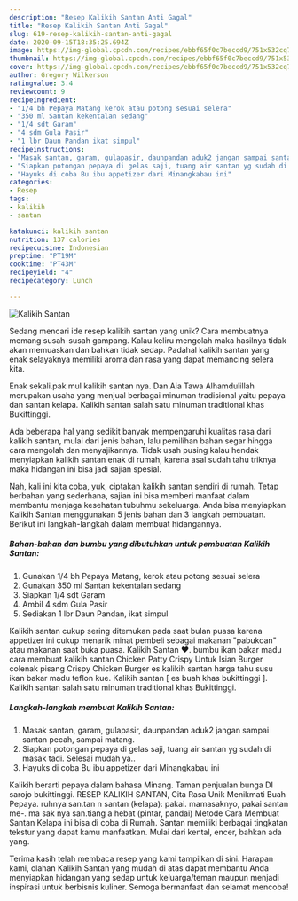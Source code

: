 ```yaml
---
description: "Resep Kalikih Santan Anti Gagal"
title: "Resep Kalikih Santan Anti Gagal"
slug: 619-resep-kalikih-santan-anti-gagal
date: 2020-09-15T18:35:25.694Z
image: https://img-global.cpcdn.com/recipes/ebbf65f0c7beccd9/751x532cq70/kalikih-santan-foto-resep-utama.jpg
thumbnail: https://img-global.cpcdn.com/recipes/ebbf65f0c7beccd9/751x532cq70/kalikih-santan-foto-resep-utama.jpg
cover: https://img-global.cpcdn.com/recipes/ebbf65f0c7beccd9/751x532cq70/kalikih-santan-foto-resep-utama.jpg
author: Gregory Wilkerson
ratingvalue: 3.4
reviewcount: 9
recipeingredient:
- "1/4 bh Pepaya Matang kerok atau potong sesuai selera"
- "350 ml Santan kekentalan sedang"
- "1/4 sdt Garam"
- "4 sdm Gula Pasir"
- "1 lbr Daun Pandan ikat simpul"
recipeinstructions:
- "Masak santan, garam, gulapasir, daunpandan aduk2 jangan sampai santan pecah, sampai matang."
- "Siapkan potongan pepaya di gelas saji, tuang air santan yg sudah di masak tadi. Selesai mudah ya.."
- "Hayuks di coba Bu ibu appetizer dari Minangkabau ini"
categories:
- Resep
tags:
- kalikih
- santan

katakunci: kalikih santan 
nutrition: 137 calories
recipecuisine: Indonesian
preptime: "PT19M"
cooktime: "PT43M"
recipeyield: "4"
recipecategory: Lunch

---
```



![Kalikih Santan](https://img-global.cpcdn.com/recipes/ebbf65f0c7beccd9/751x532cq70/kalikih-santan-foto-resep-utama.jpg)

Sedang mencari ide resep kalikih santan yang unik? Cara membuatnya memang susah-susah gampang. Kalau keliru mengolah maka hasilnya tidak akan memuaskan dan bahkan tidak sedap. Padahal kalikih santan yang enak selayaknya memiliki aroma dan rasa yang dapat memancing selera kita.

Enak sekali.pak mul kalikih santan nya. Dan Aia Tawa Alhamdulillah merupakan usaha yang menjual berbagai minuman tradisional yaitu pepaya dan santan kelapa. Kalikih santan salah satu minuman traditional khas Bukittinggi.

Ada beberapa hal yang sedikit banyak mempengaruhi kualitas rasa dari kalikih santan, mulai dari jenis bahan, lalu pemilihan bahan segar hingga cara mengolah dan menyajikannya. Tidak usah pusing kalau hendak menyiapkan kalikih santan enak di rumah, karena asal sudah tahu triknya maka hidangan ini bisa jadi sajian spesial.


Nah, kali ini kita coba, yuk, ciptakan kalikih santan sendiri di rumah. Tetap berbahan yang sederhana, sajian ini bisa memberi manfaat dalam membantu menjaga kesehatan tubuhmu sekeluarga. Anda bisa menyiapkan Kalikih Santan menggunakan 5 jenis bahan dan 3 langkah pembuatan. Berikut ini langkah-langkah dalam membuat hidangannya.

<!--inarticleads1-->

##### Bahan-bahan dan bumbu yang dibutuhkan untuk pembuatan Kalikih Santan:

1. Gunakan 1/4 bh Pepaya Matang, kerok atau potong sesuai selera
1. Gunakan 350 ml Santan kekentalan sedang
1. Siapkan 1/4 sdt Garam
1. Ambil 4 sdm Gula Pasir
1. Sediakan 1 lbr Daun Pandan, ikat simpul


Kalikih santan cukup sering ditemukan pada saat bulan puasa karena appetizer ini cukup menarik minat pembeli sebagai makanan &#34;pabukoan&#34; atau makanan saat buka puasa. Kalikih Santan ❤. bumbu ikan bakar madu cara membuat kalikih santan Chicken Patty Crispy Untuk Isian Burger colenak pisang Crispy Chicken Burger es kalikih santan harga tahu susu ikan bakar madu teflon kue. Kalikih santan [ es buah khas bukittinggi ]. Kalikih santan salah satu minuman traditional khas Bukittinggi. 

<!--inarticleads2-->

##### Langkah-langkah membuat Kalikih Santan:

1. Masak santan, garam, gulapasir, daunpandan aduk2 jangan sampai santan pecah, sampai matang.
1. Siapkan potongan pepaya di gelas saji, tuang air santan yg sudah di masak tadi. Selesai mudah ya..
1. Hayuks di coba Bu ibu appetizer dari Minangkabau ini


Kalikih berarti pepaya dalam bahasa Minang. Taman penjualan bunga DI sarojo bukittinggi. RESEP KALIKIH SANTAN, Cita Rasa Unik Menikmati Buah Pepaya. ruhnya san.tan n santan (kelapa): pakai. mamasaknyo, pakai santan me-. ma sak nya san.tiang a hebat (pintar, pandai) Metode Cara Membuat Santan Kelapa ini bisa di coba di Rumah. Santan memiliki berbagai tingkatan tekstur yang dapat kamu manfaatkan. Mulai dari kental, encer, bahkan ada yang. 

Terima kasih telah membaca resep yang kami tampilkan di sini. Harapan kami, olahan Kalikih Santan yang mudah di atas dapat membantu Anda menyiapkan hidangan yang sedap untuk keluarga/teman maupun menjadi inspirasi untuk berbisnis kuliner. Semoga bermanfaat dan selamat mencoba!
